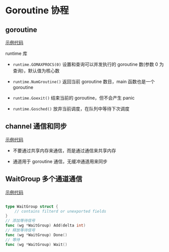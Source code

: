 # Goroutine 协程

## goroutine

[示例代码](./goroutine/goroutine.go)

runtime 库

- `runtime.GOMAXPROCS(0)` 设置和查询可以并发执行的 goroutine 数(参数 0 为查询)，默认值为核心数

- `runtime.NumGroutine()` 返回当前 goroutine 数目，main 函数也是一个 goroutine

- `runtime.Goexit()` 结束当前的 goroutine，但不会产生 panic

- `runtime.Gosched()` 放弃当前调度，在队列中等待下次调度

## channel 通信和同步

[示例代码](./channel/channel.go)

- 不要通过共享内存来通信，而是通过通信来共享内存

- 通道用于 goroutine 通信，无缓冲通道用来同步

## WaitGroup 多个通道通信

[示例代码](./waitgroup/waitgroup.go)

```go

type WaitGroup struct {
    // contains filterd or unexported fields
}
// 添加等待信号
func (wg *WaitGroup) Add(delta int)
// 释放等待信号
func (wg *WaitGroup) Done()
// 等待
func (wg *WaitGroup) Wait()

```
